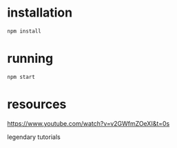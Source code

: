 # installation

`npm install`

# running

`npm start`

# resources
https://www.youtube.com/watch?v=v2GWfmZOeXI&t=0s

legendary tutorials